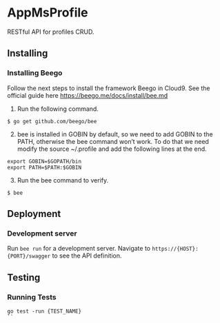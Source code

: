 # AppMsProfile

RESTful API for profiles CRUD.

## Installing

### Installing Beego

Follow the next steps to install the framework Beego in Cloud9. See the official
guide here https://beego.me/docs/install/bee.md

1. Run the following command.

```
$ go get github.com/beego/bee
```

2. bee is installed in GOBIN by default, so we need to add GOBIN to the PATH, 
otherwise the bee command won’t work. To do that we need modify the source 
~/.profile and add the following lines at the end.

```
export GOBIN=$GOPATH/bin
export PATH=$PATH:$GOBIN
```

3. Run the bee command to verify.

```
$ bee
```

## Deployment

### Development server

Run `bee run` for a development server. Navigate to `https://{HOST}:{PORT}/swagger` to see the API definition.

## Testing

### Running Tests

```
go test -run {TEST_NAME}
``
